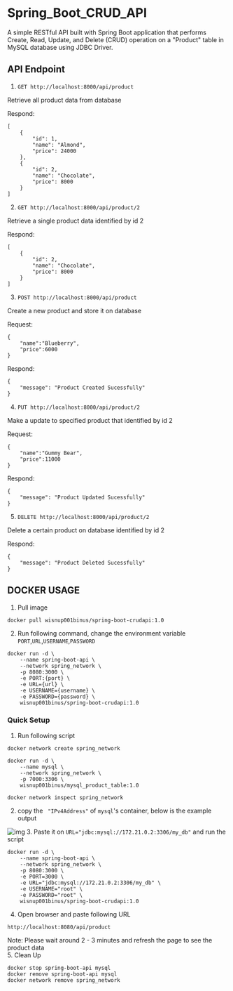# Spring_Boot_CRUD_API
A simple RESTful API built with Spring Boot application that performs Create, Read, Update, and Delete (CRUD) operation on a "Product" table in MySQL database using JDBC Driver.
## API Endpoint
1. `GET http://localhost:8000/api/product`  

Retrieve all product data from database   

Respond:
```
[
    {
        "id": 1,
        "name": "Almond",
        "price": 24000
    },
    {
        "id": 2,
        "name": "Chocolate",
        "price": 8000
    }
]
```
2. `GET http://localhost:8000/api/product/2`

Retrieve a single product data identified by id 2

Respond:
```
[
    {
        "id": 2,
        "name": "Chocolate",
        "price": 8000
    }
]
```
3. `POST http://localhost:8000/api/product`

Create a new product and store it on database

Request:
```
{
    "name":"Blueberry",
    "price":6000
}
```
Respond:
```
{
    "message": "Product Created Sucessfully"
}
```
4. `PUT http://localhost:8000/api/product/2`

Make a update to specified product that identified by id 2

Request:
```
{
    "name":"Gummy Bear",
    "price":11000
}
```

Respond:
```
{
    "message": "Product Updated Sucessfully"
}
```
5. `DELETE http://localhost:8000/api/product/2`

Delete a certain product on database identified by id 2

Respond:
```
{
    "message": "Product Deleted Sucessfully"
}
```
## DOCKER USAGE
1. Pull image
```
docker pull wisnup001binus/spring-boot-crudapi:1.0
```
2. Run following command, change the environment variable `PORT`,`URL`,`USERNAME`,`PASSWORD`
```
docker run -d \
    --name spring-boot-api \
    --network spring_network \
    -p 8080:3000 \
    -e PORT:{port} \
    -e URL={url} \
    -e USERNAME={username} \
    -e PASSWORD={password} \
    wisnup001binus/spring-boot-crudapi:1.0
```
### Quick Setup
1. Run following script
```
docker network create spring_network

docker run -d \
    --name mysql \
    --network spring_network \
    -p 7000:3306 \
    wisnup001binus/mysql_product_table:1.0
    
docker network inspect spring_network
```
2. copy the ` "IPv4Address"` of `mysql`'s container, below is the example output  
  
![img](https://drive.google.com/uc?export=view&id=16fi-0ccYZrKtXTZHLrF9zAXr6awsFpaD) 
3. Paste it on `URL="jdbc:mysql://172.21.0.2:3306/my_db"` and run the script
```
docker run -d \
    --name spring-boot-api \
    --network spring_network \
    -p 8080:3000 \
    -e PORT=3000 \
    -e URL="jdbc:mysql://172.21.0.2:3306/my_db" \
    -e USERNAME="root" \
    -e PASSWORD="root" \
    wisnup001binus/spring-boot-crudapi:1.0
```
4. Open browser and paste following URL
```
http://localhost:8080/api/product
```
Note: Please wait around 2 - 3 minutes and refresh the page to see the product data  
5. Clean Up
```
docker stop spring-boot-api mysql
docker remove spring-boot-api mysql
docker network remove spring_network
```
